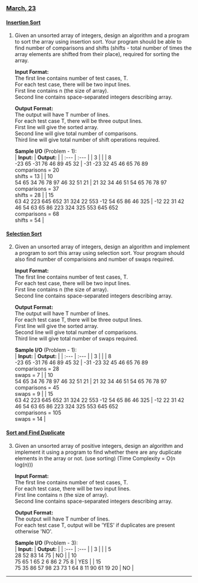 ### [March, 23](/PCS-409/Week_3/)

#### [Insertion Sort](/PCS-409/Week_3/insertion_sort.cpp)

1. Given an unsorted array of integers, design an algorithm and a program to sort the array using insertion sort. Your program should be able to find number of comparisons and shifts (shifts - total number of times the array elements are shifted from their place), required for sorting the array.</br>

    **Input Format:**</br>
    The first line contains number of test cases, T.</br>
    For each test case, there will be two input lines.</br>
    First line contains n (the size of array).</br>
    Second line contains space-separated integers describing array.</br>

    **Output Format:**</br>
    The output will have T number of lines.</br>
    For each test case T, there will be three output lines.</br>
    First line will give the sorted array.</br>
    Second line will give total number of comparisons.</br>
    Third line will give total number of shift operations required.</br>

    **Sample I/O** (Problem - 1):</br>
    | **Input:** | **Output:** |
    | :---       | :---        |
    | 3          |             |
    | 8</br>-23 65 -31 76 46 89 45 32 | -31 -23 32 45 46 65 76 89</br>comparisons = 20</br>shifts = 13 |
    | 10</br>54 65 34 76 78 97 46 32 51 21 | 21 32 34 46 51 54 65 76 78 97</br>comparisons = 37</br>shifts = 28 |
    | 15</br>63 42 223 645 652 31 324 22 553 -12 54 65 86 46 325 | -12 22 31 42 46 54 63 65 86 223 324 325 553 645 652</br>comparisons = 68</br>shifts = 54 |

#### [Selection Sort](/PCS-409/Week_3/selection_sort.cpp)

2. Given an unsorted array of integers, design an algorithm and implement a program to sort this array using selection sort. Your program should also find number of comparisions and number of swaps required.

    **Input Format:**</br>
    The first line contains number of test cases, T.</br>
    For each test case, there will be two input lines.</br>
    First line contains n (the size of array).</br>
    Second line contains space-separated integers describing array.</br>

    **Output Format:**</br>
    The output will have T number of lines.</br>
    For each test case T, there will be three output lines.</br>
    First line will give the sorted array.</br>
    Second line will give total number of comparisons.</br>
    Third line will give total number of swaps required.</br>

    **Sample I/O** (Problem - 1):</br>
    | **Input:** | **Output:** |
    | :---       | :---        |
    | 3          |             |
    | 8</br>-23 65 -31 76 46 89 45 32 | -31 -23 32 45 46 65 76 89</br>comparisons = 28</br>swaps = 7 |
    | 10</br>54 65 34 76 78 97 46 32 51 21 | 21 32 34 46 51 54 65 76 78 97</br>comparisons = 45</br>swaps = 9 |
    | 15</br>63 42 223 645 652 31 324 22 553 -12 54 65 86 46 325 | -12 22 31 42 46 54 63 65 86 223 324 325 553 645 652</br>comparisons = 105</br>swaps = 14 |

#### [Sort and Find Duplicate](/PCS-409/Week_3/sort_and_duplicate.cpp)

3. Given an unsorted array of positive integers, design an algorithm and implement it using a program to find whether there are any duplicate elements in the array or not. (use sorting) (Time Complexity = O(n log(n)))

    **Input Format:**</br>
    The first line contains number of test cases, T.</br>
    For each test case, there will be two input lines.</br>
    First line contains n (the size of array).</br>
    Second line contains space-separated integers describing array.</br>

    **Output Format:**</br>
    The output will have T number of lines.</br>
    For each test case T, output will be 'YES' if duplicates are present otherwise 'NO'.

    **Sample I/O** (Problem - 3):</br>
    | **Input:** | **Output:** |
    | :---       | :---        |
    | 3          |             |
    | 5</br>28 52 83 14 75 | NO |
    | 10</br>75 65 1 65 2 6 86 2 75 8 | YES |
    | 15</br>75 35 86 57 98 23 73 1 64 8 11 90 61 19 20 | NO |

---
